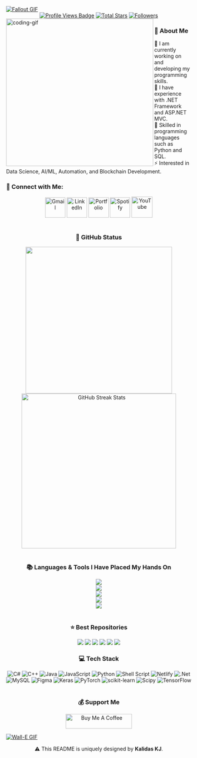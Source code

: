 <!-- MasterHead -->
<a href="https://github.com/KalidasKJ/KalidasKJ/blob/main/fallout_grayscale%20(1).gif">
  <img src="https://github.com/KalidasKJ/KalidasKJ/blob/main/fallout_grayscale%20(1).gif" alt="Fallout GIF" style="width:auto; height:auto" />
</a>

<!-- Greeting -->
<!--<h2 align="center">❂ I am Kalidas KJ</h2>-->

<div align="center">
  <!-- Profile Views -->
  <a href="https://github.com/KalidasKJ" target="_blank">
    <img src="https://komarev.com/ghpvc/?username=KalidasKJ&label=Profile%20views&color=5e81ac&style=for-the-badge&logo=github&logoColor=white" alt="Profile Views Badge" /></a>

  <!-- Total Stars -->
  <a href="https://github.com/KalidasKJ?tab=repositories&sort=stargazers" target="_blank">
    <img alt="Total Stars" title="Total stars on GitHub" src="https://img.shields.io/github/stars/KalidasKJ?style=for-the-badge&label=Stars&color=bf616a&logo=github" /></a>

  <!-- Followers -->
  <a href="https://github.com/KalidasKJ?tab=followers" target="_blank">
    <img alt="Followers" title="Follow me on GitHub" src="https://img.shields.io/github/followers/KalidasKJ?style=for-the-badge&label=Followers&color=5e81ac&logo=github" /></a>
</div>

<img align="left" alt="coding-gif" width="400" src="https://github.com/KalidasKJ/KalidasKJ/blob/main/transparent_gitgif.gif" />

<!-- About Me -->
<h3 align="left">💫 About Me</h3>
<p>
  🌱 I am currently working on and developing my programming skills.<br>
  🔭 I have experience with .NET Framework and ASP.NET MVC.<br>
  💬 Skilled in programming languages such as Python and SQL.<br>
  ⚡ Interested in Data Science, AI/ML, Automation, and Blockchain Development.<br>
</p>

<h3>🧲 Connect with Me:</h3>
<div align="center">
  <a href="mailto:kalidaskj@gmail.com"><img width="55px" src="https://github.com/KalidasKJ/KalidasKJ/blob/main/icons/gmail_new_logo.png" alt="Gmail" /></a>
  <a href="https://www.linkedin.com/in/kalidaskj" target="_blank"><img width="55px" src="https://github.com/KalidasKJ/KalidasKJ/blob/main/icons/linkedin-blue.png" alt="LinkedIn" /></a>
  <a href="https://kalidaskj-portfolio.netlify.app/" target="_blank"><img width="55px" src="https://github.com/KalidasKJ/KalidasKJ/blob/main/icons/11zon_cropped.png" alt="Portfolio" /></a>
  <a href="https://open.spotify.com/" target="_blank"><img width="55px" src="https://github.com/KalidasKJ/KalidasKJ/blob/main/icons/spotify-icon.png" alt="Spotify" /></a>
  <a href="https://youtube.com/" target="_blank"><img width="57px" src="https://github.com/KalidasKJ/KalidasKJ/blob/main/icons/youtube-red1.png" alt="YouTube" /></a>
</div>

<br/>

<!-- GitHub Status -->
<h3 align="center">🌱 GitHub Status</h3>
<div align="center">
  <img width="398" src="https://github-readme-stats.vercel.app/api?username=KalidasKJ&count_private=true&show_icons=true&theme=nord&rank_icon=github&border_radius=8" />
  <img width="420" src="https://nirzak-streak-stats.vercel.app/?user=KalidasKJ&theme=nord&hide_border=false" alt="GitHub Streak Stats" />
</div>

<br/>


<!-- Languages & Tools -->
<h3 align="center">📚 Languages & Tools I Have Placed My Hands On</h3>
<div align="center">
  <!-- Languages & Programming -->
  <img src="https://skillicons.dev/icons?i=c,cpp,cs,java,python,bash,unreal" /><br>
  <!-- Web & Frontend -->
  <img src="https://skillicons.dev/icons?i=html,css,react,nextjs,tailwind" /><br>
  <!-- Databases -->
  <img src="https://skillicons.dev/icons?i=mongodb" /><br>
  <!-- Tools & IDEs -->
  <img src="https://skillicons.dev/icons?i=vscode,pycharm,gitlab,github,notion,figma,pwsh" /><br>
  <!-- Operating Systems & Platforms -->
  <img src="https://skillicons.dev/icons?i=ubuntu,debian,kali,androidstudio,kotlin" /><br>
</div>
<br/>

<!-- Best Repositories -->
<div align="center">
  <h3>⭐️ Best Repositories</h3>
  <p align="center">
    <a href="https://github.com/KalidasKJ/Data-Science">
        <img src="https://github-readme-stats.vercel.app/api/pin/?username=KalidasKJ&repo=Data-Science&theme=default&title_color=000000&icon_color=0366d6&text_color=333333&bg_color=ffffff" /></a>
    <a href="https://github.com/KalidasKJ/Artificial-Intelligence">
        <img src="https://github-readme-stats.vercel.app/api/pin/?username=KalidasKJ&repo=Artificial-Intelligence&theme=default&title_color=000000&icon_color=0366d6&text_color=333333&bg_color=ffffff" /></a>
    <a href="https://github.com/KalidasKJ/Generative-AI">
        <img src="https://github-readme-stats.vercel.app/api/pin/?username=KalidasKJ&repo=Generative-AI&theme=default&title_color=000000&icon_color=0366d6&text_color=333333&bg_color=ffffff" /></a>
    <a href="https://github.com/KalidasKJ/MachineLearning-and-DeepLearning">
        <img src="https://github-readme-stats.vercel.app/api/pin/?username=KalidasKJ&repo=MachineLearning-and-DeepLearning&theme=default&title_color=000000&icon_color=0366d6&text_color=333333&bg_color=ffffff" /></a>
    <a href="https://github.com/KalidasKJ/Web-Development">
        <img src="https://github-readme-stats.vercel.app/api/pin/?username=KalidasKJ&repo=Web-Development&theme=default&title_color=000000&icon_color=0366d6&text_color=333333&bg_color=ffffff" /></a>
    <a href="https://github.com/KalidasKJ/Digital-Products">
        <img src="https://github-readme-stats.vercel.app/api/pin/?username=KalidasKJ&repo=Digital-Products&theme=default&title_color=000000&icon_color=0366d6&text_color=333333&bg_color=ffffff" /></a>
  </p>
</div>

<!-- Tech Stack -->
<h3 align="center">💻 Tech Stack</h3>
<div align="center">
  <img src="https://img.shields.io/badge/c%23-%23239120.svg?style=for-the-badge&logo=csharp&logoColor=white" alt="C#" /> 
  <img src="https://img.shields.io/badge/c++-%2300599C.svg?style=for-the-badge&logo=c%2B%2B&logoColor=white" alt="C++" />
  <img src="https://img.shields.io/badge/java-%23ED8B00.svg?style=for-the-badge&logo=openjdk&logoColor=white" alt="Java" />
  <img src="https://img.shields.io/badge/javascript-%23323330.svg?style=for-the-badge&logo=javascript&logoColor=%23F7DF1E" alt="JavaScript" />
  <img src="https://img.shields.io/badge/python-3670A0?style=for-the-badge&logo=python&logoColor=ffdd54" alt="Python" />
  <img src="https://img.shields.io/badge/shell_script-%23121011.svg?style=for-the-badge&logo=gnu-bash&logoColor=white" alt="Shell Script" />
  <img src="https://img.shields.io/badge/netlify-%23000000.svg?style=for-the-badge&logo=netlify&logoColor=#00C7B7" alt="Netlify" />
  <img src="https://img.shields.io/badge/.NET-5C2D91?style=for-the-badge&logo=.net&logoColor=white" alt=".Net" />
  <img src="https://img.shields.io/badge/mysql-4479A1.svg?style=for-the-badge&logo=mysql&logoColor=white" alt="MySQL" />
  <img src="https://img.shields.io/badge/figma-%23F24E1E.svg?style=for-the-badge&logo=figma&logoColor=white" alt="Figma" />
  <img src="https://img.shields.io/badge/Keras-%23D00000.svg?style=for-the-badge&logo=Keras&logoColor=white" alt="Keras" />
  <img src="https://img.shields.io/badge/PyTorch-%23EE4C2C.svg?style=for-the-badge&logo=PyTorch&logoColor=white" alt="PyTorch" />
  <img src="https://img.shields.io/badge/scikit--learn-%23F7931E.svg?style=for-the-badge&logo=scikit-learn&logoColor=white" alt="scikit-learn" />
  <img src="https://img.shields.io/badge/SciPy-%230C55A5.svg?style=for-the-badge&logo=scipy&logoColor=white" alt="Scipy" />
  <img src="https://img.shields.io/badge/TensorFlow-%23FF6F00.svg?style=for-the-badge&logo=TensorFlow&logoColor=white" alt="TensorFlow" />
</div>

<br/>

<!-- Support -->
<h3 align="center">💰 Support Me</h3>
<p align="center">
  <a href="https://www.buymeacoffee.com/kalidaskj">
    <img align="center" src="https://cdn.buymeacoffee.com/buttons/v2/default-yellow.png" height="40" width="180" alt="Buy Me A Coffee" />
  </a>
</p>

<!-- Ending -->
<a href="https://github.com/KalidasKJ/Wall-E-Desk/blob/main/green.gif">
  <img src="https://github.com/KalidasKJ/Wall-E-Desk/blob/main/Pixel-Art-2/green.gif" alt="Wall-E GIF" style="width:auto; height:auto" />
</a>

<img src="https://www.animatedimages.org/data/media/562/animated-line-image-0184.gif" width="100%" height="1" />

<p align="center">
  ⚠️ This README is uniquely designed by <strong>Kalidas KJ</strong>.
</p>
